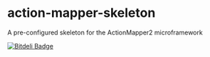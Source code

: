 action-mapper-skeleton
======================

A pre-configured skeleton for the ActionMapper2 microframework

[![Bitdeli Badge](https://d2weczhvl823v0.cloudfront.net/lcobucci/action-mapper-skeleton/trend.png)](https://bitdeli.com/free "Bitdeli Badge")

